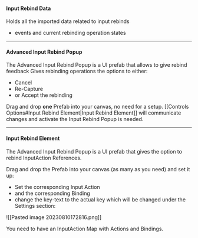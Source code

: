 #### Input Rebind Data

Holds all the imported data related to input rebinds
-  events and current rebinding operation states

---
#### Advanced Input Rebind Popup

The Advanced Input Rebind Popup is a UI prefab that allows to give rebind feedback
Gives rebinding operations the options to either:
-  Cancel
-  Re-Capture 
-  or Accept 
the rebinding

Drag and drop **one** Prefab into your canvas, no need for a setup.
[[Controls Options#Input Rebind Element|Input Rebind Element]] will communicate changes and activate the Input Rebind Popup is needed.

---
#### Input Rebind Element

The Advanced Input Rebind Popup is a UI prefab that gives the option to rebind InputAction References.

Drag and drop the Prefab into your canvas (as many as you need) and set it up:
-  Set the corresponding Input Action
-  and the corresponding Binding
-  change the key-text to the actual key
which will be changed under the Settings section:

![[Pasted image 20230810172816.png]]

You need to have an InputAction Map with Actions and Bindings.